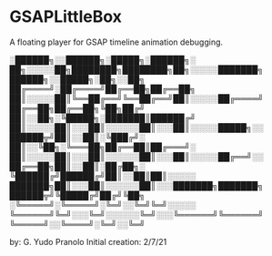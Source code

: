 # GSAPLittleBox
A floating player for GSAP timeline animation debugging.

░██████╗░░██████╗░█████╗░██████╗░  ██╗░░░░░██╗████████╗████████╗██╗░░░░░███████╗  ██████╗░░█████╗░██╗░░██╗
██╔════╝░██╔════╝██╔══██╗██╔══██╗  ██║░░░░░██║╚══██╔══╝╚══██╔══╝██║░░░░░██╔════╝  ██╔══██╗██╔══██╗╚██╗██╔╝
██║░░██╗░╚█████╗░███████║██████╔╝  ██║░░░░░██║░░░██║░░░░░░██║░░░██║░░░░░█████╗░░  ██████╦╝██║░░██║░╚███╔╝░
██║░░╚██╗░╚═══██╗██╔══██║██╔═══╝░  ██║░░░░░██║░░░██║░░░░░░██║░░░██║░░░░░██╔══╝░░  ██╔══██╗██║░░██║░██╔██╗░
╚██████╔╝██████╔╝██║░░██║██║░░░░░  ███████╗██║░░░██║░░░░░░██║░░░███████╗███████╗  ██████╦╝╚█████╔╝██╔╝╚██╗
░╚═════╝░╚═════╝░╚═╝░░╚═╝╚═╝░░░░░  ╚══════╝╚═╝░░░╚═╝░░░░░░╚═╝░░░╚══════╝╚══════╝  ╚═════╝░░╚════╝░╚═╝░░╚═╝

by: G. Yudo Pranolo
Initial creation: 2/7/21
